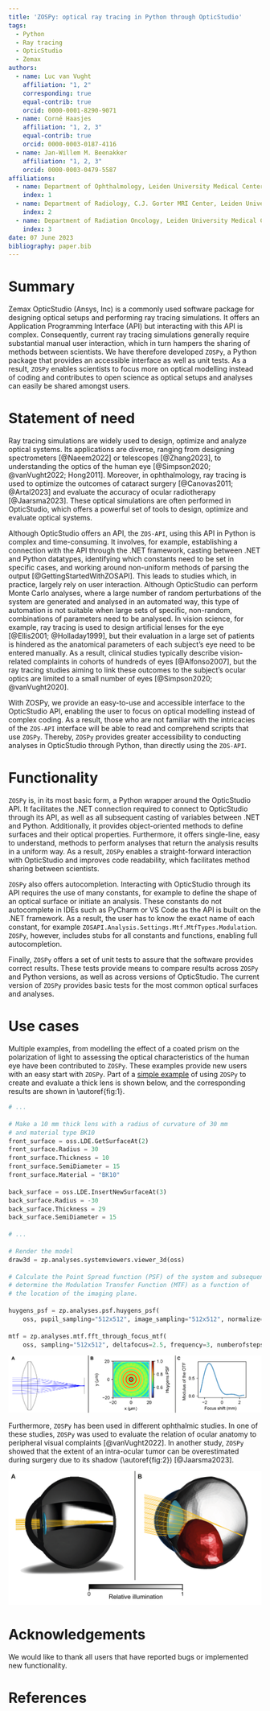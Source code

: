 ```yaml
---
title: 'ZOSPy: optical ray tracing in Python through OpticStudio'
tags:
  - Python
  - Ray tracing
  - OpticStudio
  - Zemax
authors:
  - name: Luc van Vught
    affiliation: "1, 2"
    corresponding: true
    equal-contrib: true
    orcid: 0000-0001-8290-9071
  - name: Corné Haasjes
    affiliation: "1, 2, 3"
    equal-contrib: true
    orcid: 0000-0003-0187-4116
  - name: Jan-Willem M. Beenakker
    affiliation: "1, 2, 3"
    orcid: 0000-0003-0479-5587
affiliations:
  - name: Department of Ophthalmology, Leiden University Medical Center, Leiden, the Netherlands
    index: 1
  - name: Department of Radiology, C.J. Gorter MRI Center, Leiden University Medical Center, Leiden, the Netherlands
    index: 2
  - name: Department of Radiation Oncology, Leiden University Medical Center, Leiden, the Netherlands
    index: 3
date: 07 June 2023
bibliography: paper.bib
---
```


# Summary
Zemax OpticStudio (Ansys, Inc) is a commonly used software package for designing optical setups and performing ray tracing simulations. It offers an Application Programming Interface (API) but interacting with this API is complex. Consequently, current ray tracing simulations generally require substantial manual user interaction, which in turn hampers the sharing of methods between scientists. We have therefore developed `ZOSPy`, a Python package that provides an accessible interface as well as unit tests. As a result, `ZOSPy` enables scientists to focus more on optical modelling instead of coding and contributes to open science as optical setups and analyses can easily be shared amongst users. 

# Statement of need
Ray tracing simulations are widely used to design, optimize and analyze optical systems. Its applications are diverse, ranging from designing spectrometers [@Naeem2022] or telescopes [@Zhang2023], to understanding the optics of the human eye [@Simpson2020; @vanVught2022; Hong2011]. Moreover, in ophthalmology, ray tracing is used to optimize the outcomes of cataract surgery [@Canovas2011; @Artal2023] and evaluate the accuracy of ocular radiotherapy [@Jaarsma2023]. These optical simulations are often performed in OpticStudio, which offers a powerful set of tools to design, optimize and evaluate optical systems.

Although OpticStudio offers an API, the `ZOS-API`, using this API in Python is complex and time-consuming. It involves, for example, establishing a connection with the API through the .NET framework, casting between .NET and Python datatypes, identifying which constants need to be set in specific cases, and working around  non-uniform methods of parsing the output [@GettingStartedWithZOSAPI]. This leads to studies which, in practice, largely rely on user interaction. Although OpticStudio can perform Monte Carlo analyses, where a large number of random perturbations of the system are generated and analysed in an automated way, this type of automation is not suitable when large sets of specific, non-random, combinations of parameters need to be analysed. In vision science, for example, ray tracing is used to design artificial lenses for the eye [@Ellis2001; @Holladay1999], but their evaluation in a large set of patients is hindered as the anatomical parameters of each subject’s eye need to be entered manually. As a result, clinical studies typically describe vision-related complaints in cohorts of hundreds of eyes [@Alfonso2007], but the ray tracing studies aiming to link these outcomes to the subject’s ocular optics are limited to a small number of eyes [@Simpson2020; @vanVught2020].

With ZOSPy, we provide an easy-to-use and accessible interface to the OpticStudio API, enabling the user to focus on optical modelling instead of complex coding. As a result, those who are not familiar with the intricacies of the `ZOS-API` interface will be able to read and comprehend scripts that use `ZOSPy`. Thereby, `ZOSPy`  provides greater accessibility to conducting analyses in OpticStudio through Python, than directly using the `ZOS-API`.

# Functionality
`ZOSPy` is, in its most basic form, a Python wrapper around the OpticStudio API. It facilitates the .NET connection required to connect to OpticStudio through its API, as well as all subsequent casting of variables between .NET and Python. Additionally, it provides object-oriented methods to define surfaces and their optical properties. Furthermore, it offers single-line, easy to understand, methods to perform analyses that return the analysis results in a uniform way. As a result, `ZOSPy` enables a straight-forward interaction with OpticStudio and improves code readability, which facilitates method sharing between scientists.

`ZOSPy` also offers autocompletion. Interacting with OpticStudio through its API requires the use of many constants, for example to define the shape of an optical surface or initiate an analysis. These constants do not autocomplete in IDEs such as PyCharm or VS Code as the API is built on the .NET framework. As a result, the user has to know the exact name of each constant, for example `ZOSAPI.Analysis.Settings.Mtf.MtfTypes.Modulation`. `ZOSPy`, however, includes stubs for all constants and functions, enabling full autocompletion. 

Finally, `ZOSPy` offers a set of unit tests to assure that the software provides correct results. These tests provide means to compare results across `ZOSPy` and Python versions, as well as across versions of OpticStudio. The current version of `ZOSPy` provides basic tests for the most common optical surfaces and analyses.


# Use cases
Multiple examples, from modelling the effect of a coated prism on the polarization of light to assessing the optical characteristics of the human eye have been contributed to `ZOSPy`. These examples provide new users with an easy start with `ZOSPy`. Part of a [simple example](https://zospy.readthedocs.io/simple-example) of using `ZOSPy` to create and evaluate a thick lens is shown below, and the corresponding results are shown in \autoref{fig:1}. 

```python
# ...

# Make a 10 mm thick lens with a radius of curvature of 30 mm 
# and material type BK10 
front_surface = oss.LDE.GetSurfaceAt(2)
front_surface.Radius = 30
front_surface.Thickness = 10
front_surface.SemiDiameter = 15
front_surface.Material = "BK10"

back_surface = oss.LDE.InsertNewSurfaceAt(3)
back_surface.Radius = -30
back_surface.Thickness = 29
back_surface.SemiDiameter = 15

# ...

# Render the model
draw3d = zp.analyses.systemviewers.viewer_3d(oss)

# Calculate the Point Spread function (PSF) of the system and subsequently
# determine the Modulation Transfer Function (MTF) as a function of 
# the location of the imaging plane.

huygens_psf = zp.analyses.psf.huygens_psf(
    oss, pupil_sampling="512x512", image_sampling="512x512", normalize=True)
    
mtf = zp.analyses.mtf.fft_through_focus_mtf(
    oss, sampling="512x512", deltafocus=2.5, frequency=3, numberofsteps=51)
```

![**Results of the example code**. **A)** The created optical system results in a slightly out of focus image. **B)** The Huygens Point Spread Function (PSF) shows the aberrations of the system. **C)** The Modulation Transfer Function (MTF) as a function of image plane location shows a maximum at -1.3&nbsp;mm, indicating that the system will be in focus when the imaging plane is shifted by 1.3&nbsp;mm towards the lens.\label{fig:1}](Figure%201.png)

Furthermore, `ZOSPy` has been used in different ophthalmic studies. In one of these studies, `ZOSPy` was used to evaluate the relation of ocular anatomy to peripheral visual complaints [@vanVught2022]. In another study, `ZOSPy` showed that the extent of an intra-ocular tumor can be overestimated during surgery due to its shadow (\autoref{fig:2}) [@Jaarsma2023].

![**Simulation mimicking the clip surgery for radiotherapy of an intraocular tumor [@Jaarsma2023]**. The ocular geometry including the dimension of the tumor were loaded into OpticStudio using `ZOSPy` and the *CAD Part: STL* object type, after which the retinal illumination was simulated. The results were rendered using the non-sequential Shaded Model analysis (`zospy.analyses.systemviewers.nsc_shaded_model`).\label{fig:2}](Figure%202.png)

# Acknowledgements
We would like to thank all users that have reported bugs or implemented new functionality. 

# References

